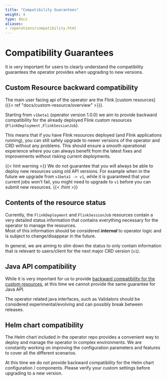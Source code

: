 ```yaml
---
title: "Compatibility Guarantees"
weight: 4
type: docs
aliases:
- /operations/compatibility.html
---
```

<!--
Licensed to the Apache Software Foundation (ASF) under one
or more contributor license agreements.  See the NOTICE file
distributed with this work for additional information
regarding copyright ownership.  The ASF licenses this file
to you under the Apache License, Version 2.0 (the
"License"); you may not use this file except in compliance
with the License.  You may obtain a copy of the License at

  http://www.apache.org/licenses/LICENSE-2.0

Unless required by applicable law or agreed to in writing,
software distributed under the License is distributed on an
"AS IS" BASIS, WITHOUT WARRANTIES OR CONDITIONS OF ANY
KIND, either express or implied.  See the License for the
specific language governing permissions and limitations
under the License.
-->

# Compatibility Guarantees

It is very important for users to clearly understand the compatibility guarantees the operator provides when upgrading to new versions.

## Custom Resource backward compatibility

The main user facing api of the operator are the Flink [custom resources]({{< ref "docs/custom-resource/overview" >}}).

Starting from `v1beta1` (operator version 1.0.0) we aim to provide backward compatibility for the already deployed Flink custom resources (`FlinkDeployment` ,`FlinkSessionJob`).

This means that if you have Flink resources deployed (and Flink applications running), you can still safely upgrade to newer versions of the operator and CRD without any problems.
This should ensure a smooth operational experience where you can always benefit from the latest fixes and improvements without risking current deployments.

{{< hint warning >}}
We do not guarantee that you will always be able to deploy new resources using old API versions.
For example when in the future we upgrade from `v1beta1 -> v1`, while it is guaranteed that your current jobs won't fail, you might need to upgrade to `v1` before you can submit new resources.
{{< /hint >}}

## Contents of the resource status

Currently, the `FlinkDeployment` and `FlinkSessionJob` resources contain a very detailed status information that contains everything necessary for the operator to manage the resources.  
Most of this information should be considered ***internal*** to operator logic and is subject to change/disappear in the future.

In general, we are aiming to slim down the status to only contain information that is relevant to users/client for the next major CRD version (`v1`).

## Java API compatibility

While it is very important for us to provide [backward compatibility for the custom resources](#custom-resource-backward-compatibility), at this time we cannot provide the same guarantee for Java API.

The operator related java interfaces, such as Validators should be considered experimental/evolving and can possibly break between releases.

## Helm chart compatibility

The Helm chart included in the operator repo provides a convenient way to deploy and manage the operator in complex environments.
We are constantly working on improving the configuration parameters and features to cover all the different scenarios.

At this time we do not provide backward compatibility for the Helm chart configuration / components. Please verify your custom settings before upgrading to a new version.
